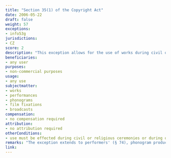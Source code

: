 ```yaml
---
title: "Section 35(1) of the Copyright Act"
date: 2006-05-22 
draft: false
weight: 57
exceptions:
- info53g
jurisdictions:
- CZ
score: 2
description: "This exception allows for the use of works during civil or religious ceremonies or during official events organised by public authorities, provided that this is not done for the purpose of any direct or indirect economic or commercial advantage." 
beneficiaries:
- any user
purposes: 
- non-commercial purposes
usage:
- any use
subjectmatter:
- works
- performances
- phonograms
- film fixations
- broadcasts
compensation:
- no compensation required
attribution: 
- no attribution required
otherConditions: 
- use must be effected during civil or religious ceremonies or during official events organised by public authorities
remarks: "The exception extends to performers' (§ 74), phonogram producers' (§ 78), film producers' (§ 82) and broadcasters' rights (§ 86)."
link: 
---
```

